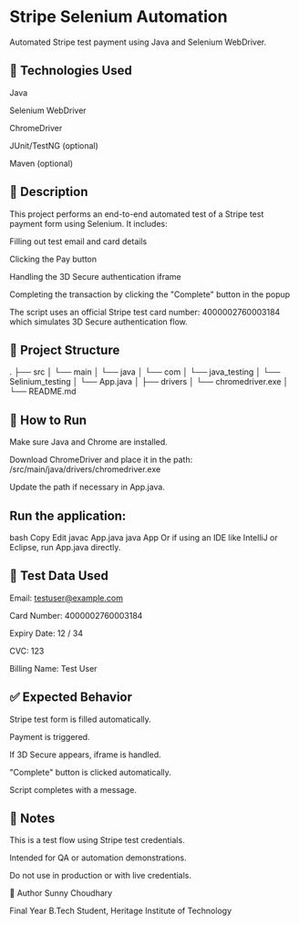 # Stripe Selenium Automation

Automated Stripe test payment using Java and Selenium WebDriver.

## 🔧 Technologies Used
Java

Selenium WebDriver

ChromeDriver

JUnit/TestNG (optional)

Maven (optional)

## 📄 Description
This project performs an end-to-end automated test of a Stripe test payment form using Selenium. It includes:

Filling out test email and card details

Clicking the Pay button

Handling the 3D Secure authentication iframe

Completing the transaction by clicking the "Complete" button in the popup

The script uses an official Stripe test card number: 4000002760003184 which simulates 3D Secure authentication flow.

## 📁 Project Structure
.
├── src
│ └── main
│ └── java
│ └── com
│ └── java_testing
│ └── Selinium_testing
│ └── App.java
│
├── drivers
│ └── chromedriver.exe
│
└── README.md

## 🚀 How to Run
Make sure Java and Chrome are installed.

Download ChromeDriver and place it in the path: /src/main/java/drivers/chromedriver.exe

Update the path if necessary in App.java.

## Run the application:

bash
Copy
Edit
javac App.java
java App
Or if using an IDE like IntelliJ or Eclipse, run App.java directly.

## 🧪 Test Data Used
Email: testuser@example.com

Card Number: 4000002760003184

Expiry Date: 12 / 34

CVC: 123

Billing Name: Test User

## ✅ Expected Behavior
Stripe test form is filled automatically.

Payment is triggered.

If 3D Secure appears, iframe is handled.

"Complete" button is clicked automatically.

Script completes with a message.

## 📌 Notes
This is a test flow using Stripe test credentials.

Intended for QA or automation demonstrations.

Do not use in production or with live credentials.

👤 Author
Sunny Choudhary

Final Year B.Tech Student, Heritage Institute of Technology
